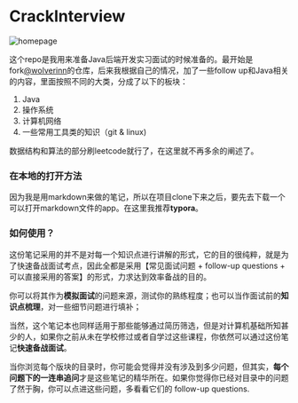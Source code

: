 # CrackInterview

![homepage](https://img9.doubanio.com/view/photo/l/public/p2543027935.webp)



这个repo是我用来准备Java后端开发实习面试的时候准备的。最开始是fork[@wolverinn](https://github.com/wolverinn/Waking-Up)的仓库，后来我根据自己的情况，加了一些follow up和Java相关的内容，里面按照不同的大类，分成了以下的板块：



1. Java
2. 操作系统
3. 计算机网络
4. 一些常用工具类的知识（git & linux)



数据结构和算法的部分刷leetcode就行了，在这里就不再多余的阐述了。



### 在本地的打开方法

因为我是用markdown来做的笔记，所以在项目clone下来之后，要先去下载一个可以打开markdown文件的app。在这里我推荐**typora**。



### 如何使用？

这份笔记采用的并不是对每一个知识点进行讲解的形式，它的目的很纯粹，就是为了快速备战面试考点，因此全都是采用【常见面试问题 + follow-up questions + 可以直接采用的答案】的形式，力求达到效率备战的目的。

你可以将其作为**模拟面试**的问题来源，测试你的熟练程度；也可以当作面试前的**知识点梳理**，对一些细节问题进行填补；

当然，这个笔记本也同样适用于那些能够通过简历筛选，但是对计算机基础所知甚少的人，如果你之前从未在学校修过或者自学过这些课程，你依然可以通过这份笔记**快速备战面试**。

当你浏览每个版块的目录时，你可能会觉得并没有涉及到多少问题，但其实，**每个问题下的一连串追问**才是这些笔记的精华所在。如果你觉得你已经对目录中的问题了然于胸，你可以点进这些问题，多看看它们的 follow-up questions.



